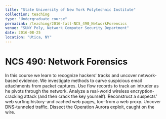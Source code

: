```yaml
---
title: "State University of New York Polytechnic Institute"
collection: teaching
type: "Undergraduate course"
permalink: /teaching/2016-fall-NCS_490_NetworkForensics
venue: "SUNY Poly, Network Computer Security Department"
date: 2016-08-25
location: "Utica, NY"
---
```


NCS 490: Network Forensics
======
In this course we learn to recognize hackers’ tracks and uncover network-based evidence.
We investigate methods to carve suspicious email attachments from packet captures. 
Use flow records to track an intruder as he pivots through the network. 
Analyze a real-world wireless encryption-cracking attack (and then crack the key yourself). 
Reconstruct a suspects' web surfing history–and cached web pages, too–from a web proxy. 
Uncover DNS-tunneled traffic. Dissect the Operation Aurora exploit, caught on the wire.
